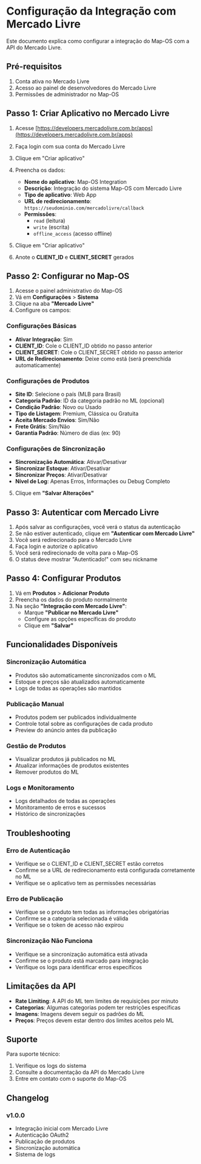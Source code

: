 # Configuração da Integração com Mercado Livre

Este documento explica como configurar a integração do Map-OS com a API do Mercado Livre.

## Pré-requisitos

1. Conta ativa no Mercado Livre
2. Acesso ao painel de desenvolvedores do Mercado Livre
3. Permissões de administrador no Map-OS

## Passo 1: Criar Aplicativo no Mercado Livre

1. Acesse [https://developers.mercadolivre.com.br/apps](https://developers.mercadolivre.com.br/apps)
2. Faça login com sua conta do Mercado Livre
3. Clique em "Criar aplicativo"
4. Preencha os dados:
   - **Nome do aplicativo**: Map-OS Integration
   - **Descrição**: Integração do sistema Map-OS com Mercado Livre
   - **Tipo de aplicativo**: Web App
   - **URL de redirecionamento**: `https://seudominio.com/mercadolivre/callback`
   - **Permissões**: 
     - `read` (leitura)
     - `write` (escrita)
     - `offline_access` (acesso offline)

5. Clique em "Criar aplicativo"
6. Anote o **CLIENT_ID** e **CLIENT_SECRET** gerados

## Passo 2: Configurar no Map-OS

1. Acesse o painel administrativo do Map-OS
2. Vá em **Configurações** > **Sistema**
3. Clique na aba **"Mercado Livre"**
4. Configure os campos:

### Configurações Básicas
- **Ativar Integração**: Sim
- **CLIENT_ID**: Cole o CLIENT_ID obtido no passo anterior
- **CLIENT_SECRET**: Cole o CLIENT_SECRET obtido no passo anterior
- **URL de Redirecionamento**: Deixe como está (será preenchida automaticamente)

### Configurações de Produtos
- **Site ID**: Selecione o país (MLB para Brasil)
- **Categoria Padrão**: ID da categoria padrão no ML (opcional)
- **Condição Padrão**: Novo ou Usado
- **Tipo de Listagem**: Premium, Clássica ou Gratuita
- **Aceita Mercado Envios**: Sim/Não
- **Frete Grátis**: Sim/Não
- **Garantia Padrão**: Número de dias (ex: 90)

### Configurações de Sincronização
- **Sincronização Automática**: Ativar/Desativar
- **Sincronizar Estoque**: Ativar/Desativar
- **Sincronizar Preços**: Ativar/Desativar
- **Nível de Log**: Apenas Erros, Informações ou Debug Completo

5. Clique em **"Salvar Alterações"**

## Passo 3: Autenticar com Mercado Livre

1. Após salvar as configurações, você verá o status da autenticação
2. Se não estiver autenticado, clique em **"Autenticar com Mercado Livre"**
3. Você será redirecionado para o Mercado Livre
4. Faça login e autorize o aplicativo
5. Você será redirecionado de volta para o Map-OS
6. O status deve mostrar "Autenticado!" com seu nickname

## Passo 4: Configurar Produtos

1. Vá em **Produtos** > **Adicionar Produto**
2. Preencha os dados do produto normalmente
3. Na seção **"Integração com Mercado Livre"**:
   - Marque **"Publicar no Mercado Livre"**
   - Configure as opções específicas do produto
   - Clique em **"Salvar"**

## Funcionalidades Disponíveis

### Sincronização Automática
- Produtos são automaticamente sincronizados com o ML
- Estoque e preços são atualizados automaticamente
- Logs de todas as operações são mantidos

### Publicação Manual
- Produtos podem ser publicados individualmente
- Controle total sobre as configurações de cada produto
- Preview do anúncio antes da publicação

### Gestão de Produtos
- Visualizar produtos já publicados no ML
- Atualizar informações de produtos existentes
- Remover produtos do ML

### Logs e Monitoramento
- Logs detalhados de todas as operações
- Monitoramento de erros e sucessos
- Histórico de sincronizações

## Troubleshooting

### Erro de Autenticação
- Verifique se o CLIENT_ID e CLIENT_SECRET estão corretos
- Confirme se a URL de redirecionamento está configurada corretamente no ML
- Verifique se o aplicativo tem as permissões necessárias

### Erro de Publicação
- Verifique se o produto tem todas as informações obrigatórias
- Confirme se a categoria selecionada é válida
- Verifique se o token de acesso não expirou

### Sincronização Não Funciona
- Verifique se a sincronização automática está ativada
- Confirme se o produto está marcado para integração
- Verifique os logs para identificar erros específicos

## Limitações da API

- **Rate Limiting**: A API do ML tem limites de requisições por minuto
- **Categorias**: Algumas categorias podem ter restrições específicas
- **Imagens**: Imagens devem seguir os padrões do ML
- **Preços**: Preços devem estar dentro dos limites aceitos pelo ML

## Suporte

Para suporte técnico:
1. Verifique os logs do sistema
2. Consulte a documentação da API do Mercado Livre
3. Entre em contato com o suporte do Map-OS

## Changelog

### v1.0.0
- Integração inicial com Mercado Livre
- Autenticação OAuth2
- Publicação de produtos
- Sincronização automática
- Sistema de logs 